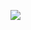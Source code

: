 ![](Notatki/Semestr%205/Inżynieria%20oprogramowania/Wykłady/Wykład%203/Drawing%202024-10-18%2013.16.05.excalidraw.svg)